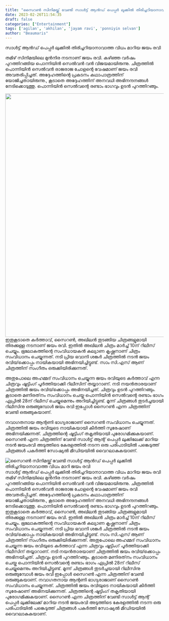 ```yaml
---
title: "സൈറൺ സിനിമയ്ക്ക് വേണ്ടി സാൾട്ട് ആൻഡ് പെപ്പർ ലുക്കിൽ തിരിച്ചറിയാനാവാത്ത വിധം മാറി ജയം രവി"
date: 2023-02-26T11:54:35
draft: false
categories: ["Entertainment"]
tags: ['agilan', 'akhilan', 'jayam ravi', 'ponniyin selvan']
author: "Beaumaris"
---
```


സാൾട്ട് ആൻഡ് പെപ്പർ ലുക്കിൽ തിരിച്ചറിയാനാവാത്ത വിധം മാറിയ ജയം രവി

തമിഴ് സിനിമയിലെ മുൻനിര നടനാണ് ജയം രവി. കഴിഞ്ഞ വർഷം പുറത്തിറങ്ങിയ പൊന്നിയിൻ സെൽവൻ വൻ വിജയമായിരുന്നു. ചിത്രത്തിൽ പൊന്നിയിൻ സെൽവൻ രാജരാജ ചോളന്റെ വേഷമാണ് ജയം രവി അവതരിപ്പിച്ചത്. അദ്ദേഹത്തിന്റെ പ്രകടനം കഥാപാത്രത്തിന് യോജിച്ചതായിരുന്നു., കൂടാതെ അദ്ദേഹത്തിന് അനവധി അഭിനന്ദനങ്ങൾ നേടിക്കൊടുത്തു. പൊന്നിയിൻ സെൽവന്റെ രണ്ടാം ഭാഗവും ഉടൻ പുറത്തിറങ്ങും.

<img class="size-large wp-image-385382 aligncenter" src="https://cdn.boolokam.com/articles/2023/02/jayammm-1024x990.jpg" alt="" width="800" height="773" />ഇതുകൂടാതെ കർത്താവ്, സൈറൺ, അഖിലൻ തുടങ്ങിയ ചിത്രങ്ങളുമായി തിരക്കുള്ള നടനാണ് ജയം രവി. ഇതിൽ അഖിലൻ ചിത്രം മാർച്ച് 10ന് റിലീസ് ചെയ്യും. ഭൂലോകത്തിന്റെ സംവിധായകൻ കല്യാണ കൃഷ്ണനാണ് ചിത്രം സംവിധാനം ചെയ്യുന്നത്. നടി പ്രിയ ഭവാനി ശങ്കർ ചിത്രത്തിൽ നടൻ ജയം രവിയ്‌ക്കൊപ്പം നായികയായി അഭിനയിച്ചിട്ടുണ്ട്. സാം സി.എസ് ആണ് ചിത്രത്തിന് സംഗീതം ഒരുക്കിയിരിക്കുന്നത്.

അതുപോലെ അഹമ്മദ് സംവിധാനം ചെയ്യുന്ന ജയം രവിയുടെ കർത്താവ് എന്ന ചിത്രവും ഷൂട്ടിംഗ് പൂർത്തിയാക്കി റിലീസിന് തയ്യാറാണ്. നടി നയൻതാരയാണ് ചിത്രത്തിൽ ജയം രവിയ്‌ക്കൊപ്പം അഭിനയിച്ചത്. ചിത്രവും ഉടൻ പുറത്തിറങ്ങും. കൂടാതെ മണിരത്‌നം സംവിധാനം ചെയ്ത പൊന്നിയിൻ സെൽവന്റെ രണ്ടാം ഭാഗം ഏപ്രിൽ 28ന് റിലീസ് ചെയ്യുമെന്നും അറിയിച്ചിട്ടുണ്ട്. മൂന്ന് ചിത്രങ്ങൾ തുടർച്ചയായി റിലീസിനു ഒരുങ്ങുമ്പോൾ ജയം രവി ഇപ്പോൾ സൈറൺ എന്ന ചിത്രത്തിന് വേണ്ടി ഒരുങ്ങുകയാണ്.

നവാഗതനായ ആന്റണി ഭാഗ്യരാജാണ് സൈറൺ സംവിധാനം ചെയ്യുന്നത്. ചിത്രത്തിൽ ജയം രവിയുടെ നായികയായി കീർത്തി സുരേഷാണ് അഭിനയിക്കുന്നത്. ചിത്രത്തിന്റെ ഷൂട്ടിംഗ് തകൃതിയായി പുരോഗമിക്കുകയാണ്. സൈറൺ എന്ന ചിത്രത്തിന് വേണ്ടി സാൾട്ട് ആന്റ് പെപ്പർ ലുക്കിലേക്ക് മാറിയ നടൻ ജയംരവി അടുത്തിടെ കേരളത്തിൽ നടന്ന ഒരു പരിപാടിയിൽ പങ്കെടുത്ത് ചിത്രങ്ങൾ പകർത്തി സോഷ്യൽ മീഡിയയിൽ വൈറലാകുകയാണ്.


![സൈറൺ സിനിമയ്ക്ക് വേണ്ടി സാൾട്ട് ആൻഡ് പെപ്പർ ലുക്കിൽ തിരിച്ചറിയാനാവാത്ത വിധം മാറി ജയം രവി](https://cdn.boolokam.com/articles/2023/02/jayammm-1024x990.jpg)സാൾട്ട് ആൻഡ് പെപ്പർ ലുക്കിൽ തിരിച്ചറിയാനാവാത്ത വിധം മാറിയ ജയം രവി തമിഴ് സിനിമയിലെ മുൻനിര നടനാണ് ജയം രവി. കഴിഞ്ഞ വർഷം പുറത്തിറങ്ങിയ പൊന്നിയിൻ സെൽവൻ വൻ വിജയമായിരുന്നു. ചിത്രത്തിൽ പൊന്നിയിൻ സെൽവൻ രാജരാജ ചോളന്റെ വേഷമാണ് ജയം രവി അവതരിപ്പിച്ചത്. അദ്ദേഹത്തിന്റെ പ്രകടനം കഥാപാത്രത്തിന് യോജിച്ചതായിരുന്നു., കൂടാതെ അദ്ദേഹത്തിന് അനവധി അഭിനന്ദനങ്ങൾ നേടിക്കൊടുത്തു. പൊന്നിയിൻ സെൽവന്റെ രണ്ടാം ഭാഗവും ഉടൻ പുറത്തിറങ്ങും. ഇതുകൂടാതെ കർത്താവ്, സൈറൺ, അഖിലൻ തുടങ്ങിയ ചിത്രങ്ങളുമായി തിരക്കുള്ള നടനാണ് ജയം രവി. ഇതിൽ അഖിലൻ ചിത്രം മാർച്ച് 10ന് റിലീസ് ചെയ്യും. ഭൂലോകത്തിന്റെ സംവിധായകൻ കല്യാണ കൃഷ്ണനാണ് ചിത്രം സംവിധാനം ചെയ്യുന്നത്. നടി പ്രിയ ഭവാനി ശങ്കർ ചിത്രത്തിൽ നടൻ ജയം രവിയ്‌ക്കൊപ്പം നായികയായി അഭിനയിച്ചിട്ടുണ്ട്. സാം സി.എസ് ആണ് ചിത്രത്തിന് സംഗീതം ഒരുക്കിയിരിക്കുന്നത്. അതുപോലെ അഹമ്മദ് സംവിധാനം ചെയ്യുന്ന ജയം രവിയുടെ കർത്താവ് എന്ന ചിത്രവും ഷൂട്ടിംഗ് പൂർത്തിയാക്കി റിലീസിന് തയ്യാറാണ്. നടി നയൻതാരയാണ് ചിത്രത്തിൽ ജയം രവിയ്‌ക്കൊപ്പം അഭിനയിച്ചത്. ചിത്രവും ഉടൻ പുറത്തിറങ്ങും. കൂടാതെ മണിരത്‌നം സംവിധാനം ചെയ്ത പൊന്നിയിൻ സെൽവന്റെ രണ്ടാം ഭാഗം ഏപ്രിൽ 28ന് റിലീസ് ചെയ്യുമെന്നും അറിയിച്ചിട്ടുണ്ട്. മൂന്ന് ചിത്രങ്ങൾ തുടർച്ചയായി റിലീസിനു ഒരുങ്ങുമ്പോൾ ജയം രവി ഇപ്പോൾ സൈറൺ എന്ന ചിത്രത്തിന് വേണ്ടി ഒരുങ്ങുകയാണ്. നവാഗതനായ ആന്റണി ഭാഗ്യരാജാണ് സൈറൺ സംവിധാനം ചെയ്യുന്നത്. ചിത്രത്തിൽ ജയം രവിയുടെ നായികയായി കീർത്തി സുരേഷാണ് അഭിനയിക്കുന്നത്. ചിത്രത്തിന്റെ ഷൂട്ടിംഗ് തകൃതിയായി പുരോഗമിക്കുകയാണ്. സൈറൺ എന്ന ചിത്രത്തിന് വേണ്ടി സാൾട്ട് ആന്റ് പെപ്പർ ലുക്കിലേക്ക് മാറിയ നടൻ ജയംരവി അടുത്തിടെ കേരളത്തിൽ നടന്ന ഒരു പരിപാടിയിൽ പങ്കെടുത്ത് ചിത്രങ്ങൾ പകർത്തി സോഷ്യൽ മീഡിയയിൽ വൈറലാകുകയാണ്.
